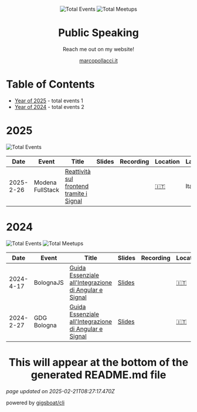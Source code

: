 <div align='center'><p><img src="https://img.shields.io/badge/total-3-blue?style=flat-square" alt="Total Events"> <img src="https://img.shields.io/badge/meetups-2-violet?style=flat-square" alt="Total Meetups">     </p>
</div>
  <p align='center'><h1 align='center'>Public Speaking</h1>
<p align='center'>Reach me out on my website! <p align='center'><a href='https://marcopollacci.it'>marcopollacci.it</a></p></p>

# Table of Contents


 - [Year of 2025](#2025) - total events 1
 - [Year of 2024](#2024) - total events 2

# 2025


![Total Events](https://img.shields.io/badge/total-1-blue?style=flat-square)      




| Date | Event | Title | Slides | Recording | Location | Language |
| ---- | ----- | ----- | ------ | --------- | -------- | -------- |
| 2025-2-26 | Modena FullStack | [Reattività sul frontend tramite i Signal](pages/2025/2025-02-26.md) |  |  | [🇮🇹](## "Italy") | Italian |


# 2024


![Total Events](https://img.shields.io/badge/total-2-blue?style=flat-square) ![Total Meetups](https://img.shields.io/badge/meetups-2-violet?style=flat-square)     




| Date | Event | Title | Slides | Recording | Location | Language |
| ---- | ----- | ----- | ------ | --------- | -------- | -------- |
| 2024-4-17 | BolognaJS | [Guida Essenziale all'Integrazione di Angular e Signal](pages/2024/2024-04-17.md) | [Slides](https://angular-signal.pages.dev/bologna-js) |  | [🇮🇹](## "Italy") | Italian |
| 2024-2-27 | GDG Bologna | [Guida Essenziale all'Integrazione di Angular e Signal](pages/2024/2024-02-27.md) | [Slides](https://marcopollacci.github.io/angular-signal/gdg) |  | [🇮🇹](## "Italy") | Italian |



<p align='center'><h1 align='center'>This will appear at the bottom of the generated README.md file</h1>

*page updated on 2025-02-21T08:27:17.470Z*

powered by [gigsboat/cli](https://github.com/gigsboat/cli)